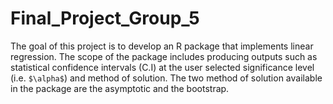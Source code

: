 # Final_Project_Group_5

The goal of this project is to develop an R package that implements linear regression. The scope of the package includes producing outputs such as statistical confidence intervals (C.I) at the user selected significance level (i.e. `$\alpha$`) and method of solution. The two method of solution available in the package are the asymptotic and the bootstrap.

